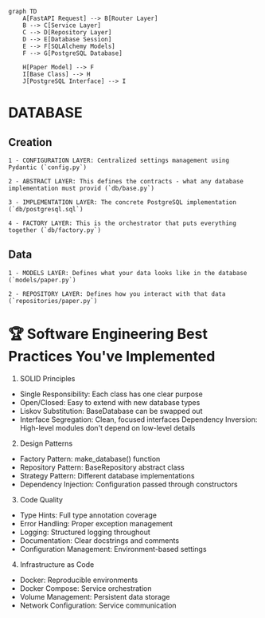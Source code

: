 ```mermaid
graph TD
    A[FastAPI Request] --> B[Router Layer]
    B --> C[Service Layer]
    C --> D[Repository Layer]
    D --> E[Database Session]
    E --> F[SQLAlchemy Models]
    F --> G[PostgreSQL Database]
    
    H[Paper Model] --> F
    I[Base Class] --> H
    J[PostgreSQL Interface] --> I
```

# DATABASE

## Creation
    1 - CONFIGURATION LAYER: Centralized settings management using Pydantic (`config.py`)
    
    2 - ABSTRACT LAYER: This defines the contracts - what any database implementation must provid (`db/base.py`)

    3 - IMPLEMENTATION LAYER: The concrete PostgreSQL implementation (`db/postgresql.sql`)
    
    4 - FACTORY LAYER: This is the orchestrator that puts everything together (`db/factory.py`)

## Data
    1 - MODELS LAYER: Defines what your data looks like in the database (`models/paper.py`)

    2 - REPOSITORY LAYER: Defines how you interact with that data (`repositories/paper.py`)

# 🏆 Software Engineering Best Practices You've Implemented
1. SOLID Principles
- Single Responsibility: Each class has one clear purpose
- Open/Closed: Easy to extend with new database types
- Liskov Substitution: BaseDatabase can be swapped out
- Interface Segregation: Clean, focused interfaces
Dependency Inversion: High-level modules don't depend on low-level details
2. Design Patterns
- Factory Pattern: make_database() function
- Repository Pattern: BaseRepository abstract class
- Strategy Pattern: Different database implementations
- Dependency Injection: Configuration passed through constructors
3. Code Quality
- Type Hints: Full type annotation coverage
- Error Handling: Proper exception management
- Logging: Structured logging throughout
- Documentation: Clear docstrings and comments
- Configuration Management: Environment-based settings
4. Infrastructure as Code
- Docker: Reproducible environments
- Docker Compose: Service orchestration
- Volume Management: Persistent data storage
- Network Configuration: Service communication

